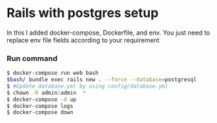 # Rails with postgres setup

In this I added docker-compose, Dockerfile, and env.
You just need to replace env file fields according to your requirement

### Run command

```sh
$ docker-compose run web bash
$bash/ bundle exec rails new . --force --database=postgresql
$ #Update database.yml by using config/database.yml
$ chown -R admin:admin  *
$ docker-compose -d up
$ docker-compose logs
$ docker-compose down
```
